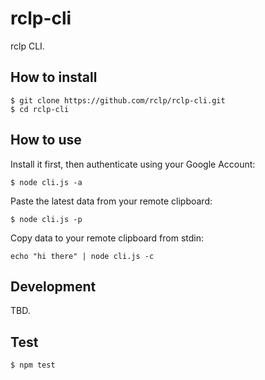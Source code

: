 # rclp-cli

rclp CLI.


## How to install

```
$ git clone https://github.com/rclp/rclp-cli.git
$ cd rclp-cli
```

## How to use

Install it first, then authenticate using your Google Account:

```
$ node cli.js -a
```

Paste the latest data from your remote clipboard:

```
$ node cli.js -p
```

Copy data to your remote clipboard from stdin:

```
echo "hi there" | node cli.js -c
```


## Development

TBD.


## Test

```
$ npm test
```

